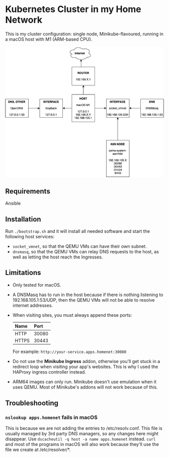# Kubernetes Cluster in my Home Network

This is my cluster configuration: single node, Minikube-flavoured, running in a macOS host with
M1 (ARM-based CPU).

![Network diagram](docs/ansible-minikube.png)

## Requirements

Ansible

## Installation

Run `./bootstrap.sh` and it will install all needed software and start the following host services:

- `socket_vmnet`, so that the QEMU VMs can have their own subnet.
- `dnsmasq`, so that the QEMU VMs can relay DNS requests to the host, as well as letting the host reach the Ingresses.

## Limitations

- Only tested for macOS.

- A DNSMasq has to run in the host because if there is nothing listening to 192.168.105.1:53/UDP,
  then the QEMU VMs will not be able to resolve internet addresses.

- When visiting sites, you must always append these ports:

    | **Name** | **Port** |
    | -------- | -------- |
    | HTTP     | 30080    |
    | HTTPS    | 30443    |

    For example: `http://your-service.apps.homenet:30080`

- Do not use the **Minikube Ingress** addon, otherwise you'll get stuck in a redirect loop when visiting
  your app's websites. This is why I used the HAProxy ingress controller instead.

- ARM64 images can only run. Minikube doesn't use emulation when it uses QEMU.
  Most of Minikube's addons will not work because of this.

## Troubleshooting

### `nslookup apps.homenet` fails in macOS

This is because we are not adding the entries to /etc/resolv.conf. This file is usually managed by 3rd party DNS managers,
so any changes here might disappear. Use `dscacheutil -q host -a name apps.homenet` instead. `curl` and most of the
programs in macOS will also work because they'll use the file we create at /etc/resolver/*.
